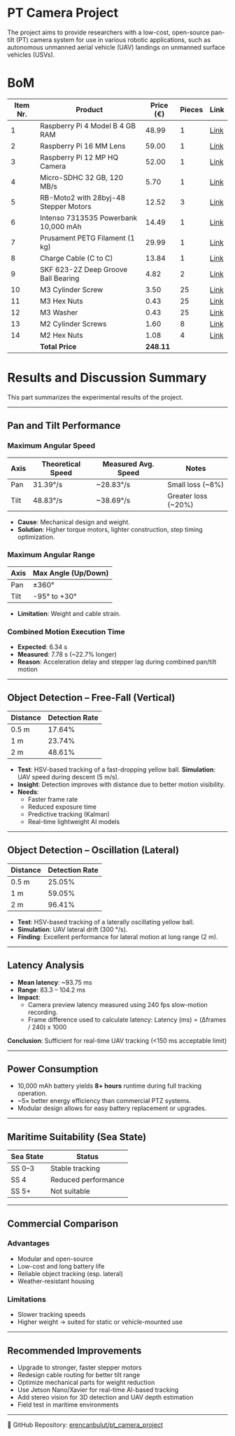 # PT Camera Project
The project aims to provide researchers with a low-cost, open-source pan-tilt (PT) camera system for use in various robotic applications, such as autonomous unmanned aerial vehicle (UAV) landings on unmanned surface vehicles (USVs).

# BoM
| Item Nr. | Product                              | Price (€) | Pieces | Link |
|----------|--------------------------------------|-----------|--------|------|
| 1        | Raspberry Pi 4 Model B 4 GB RAM      | 48.99     | 1      | [Link](https://mou.sr/43gMQWg) |
| 2        | Raspberry Pi 16 MM Lens              | 59.00     | 1      | [Link](https://buyzero.de/en/products/16mm-teleobjektiv-fur-hq-kamera-16mm-telephoto-lens-for-hq-camera) |
| 3        | Raspberry Pi 12 MP HQ Camera         | 52.00     | 1      | [Link](https://www.digikey.de/short/p40hw30b) |
| 4        | Micro-SDHC 32 GB, 120 MB/s           | 5.70      | 1      | [Link](https://www.berrybase.de/sandisk-ultra-microsdhc-a1-120mb-s-class-10-speicherkarte-adapter-32gb) |
| 5        | RB-Moto2 with 28byj-48 Stepper Motors            | 12.52     | 3      | [Link](https://www.reichelt.com/de/en/shop/product/raspberry_pi_-_motor_control_incl_stepper_motors_uln2803apg-176628) |
| 6        | Intenso 7313535 Powerbank 10,000 mAh | 14.49     | 1      | [Link](https://amzn.eu/d/eHD4hbB) |
| 7        | Prusament PETG Filament (1 kg)       | 29.99     | 1      | [Link](https://www.prusa3d.com/de/produkt/prusament-petg-carmine-red-transparent-1kg/) |
| 8        | Charge Cable (C to C)                | 13.84     | 1      | [Link](https://de.rs-online.com/web/p/usb-kabel/2566994?gb=bb) |
| 9        | SKF 623-2Z Deep Groove Ball Bearing  | 4.82      | 2      | [Link](https://motionparts.de/products/623-2z-skf?variant=41904533602466&currency=EUR&utm_medium=product_sync&utm_source=google&utm_content=sag_organic&utm_campaign=sag_organic&gQT=2) |
| 10       | M3 Cylinder Screw                    | 3.50      | 25     | [Link](https://rc-schrauben.de/Zylinderkopfschraube-DIN-912-M3-x-12-Edelstahl-A2) |
| 11       | M3 Hex Nuts                          | 0.43      | 25     | [Link](https://de.farnell.com/en-DE/tr-fastenings/m3-hfst-z100/nut-full-steel-bzp-m3-pk100/dp/1419447) |
| 12       | M3 Washer                            | 0.43      | 25     | [Link](https://de.farnell.com/en-DE/duratool/wash3/washer-steel-m3-pk100/dp/1377496) |
| 13       | M2 Cylinder Screws                   | 1.60      | 8      | [Link](https://rc-schrauben.de/Zylinderkopfschraube-DIN-912-M2-x-8-Stahl-129) |
| 14       | M2 Hex Nuts                          | 1.08      | 4      | [Link](https://rc-schrauben.de/Hexagon-Nut-DIN-934-M2-Stainless-steel) |
|          | **Total Price**                      | **248.11**|        |      |

# Results and Discussion Summary

This part summarizes the experimental results of the project.

---

## Pan and Tilt Performance

### Maximum Angular Speed

| Axis | Theoretical Speed | Measured Avg. Speed | Notes |
|------|-------------------|---------------------|-------|
| Pan  | 31.39°/s          | ~28.83°/s           | Small loss (~8%) |
| Tilt | 48.83°/s          | ~38.69°/s           | Greater loss (~20%) |

- **Cause**: Mechanical design and weight.
- **Solution**: Higher torque motors, lighter construction, step timing optimization.

### Maximum Angular Range

| Axis | Max Angle (Up/Down) |
|------|---------------------|
| Pan  | ±360°               |
| Tilt | -95° to +30°      |

- **Limitation**: Weight and cable strain.

### Combined Motion Execution Time

- **Expected**: 6.34 s
- **Measured**: 7.78 s (~22.7% longer)
- **Reason**: Acceleration delay and stepper lag during combined pan/tilt motion

---

## Object Detection – Free-Fall (Vertical)

| Distance | Detection Rate |
|----------|----------------|
| 0.5 m    | 17.64%         |
| 1 m      | 23.74%         |
| 2 m      | 48.61%         |

- **Test**: HSV-based tracking of a fast-dropping yellow ball.
  **Simulation**: UAV speed during descent (5 m/s).
- **Insight**: Detection improves with distance due to better motion visibility.
- **Needs**:
  - Faster frame rate
  - Reduced exposure time
  - Predictive tracking (Kalman)
  - Real-time lightweight AI models

---

## Object Detection – Oscillation (Lateral)

| Distance | Detection Rate |
|----------|----------------|
| 0.5 m    | 25.05%         |
| 1 m      | 59.05%         |
| 2 m      | 96.41%         |

- **Test**: HSV-based tracking of a laterally oscillating yellow ball.
- **Simulation**: UAV lateral drift (300 °/s).
- **Finding**: Excellent performance for lateral motion at long range (2 m).

---

## Latency Analysis

- **Mean latency**: ~93.75 ms
- **Range**: 83.3 – 104.2 ms
- **Impact**: 
  - Camera preview latency measured using 240 fps slow-motion recording.
  - Frame difference used to calculate latency: Latency (ms) = (Δframes / 240) x 1000

**Conclusion**: Sufficient for real-time UAV tracking (<150 ms acceptable limit)

---

## Power Consumption

- 10,000 mAh battery yields **8+ hours** runtime during full tracking operation.
- ~5× better energy efficiency than commercial PTZ systems.
- Modular design allows for easy battery replacement or upgrades.

---

## Maritime Suitability (Sea State)

| Sea State | Status                   |
|-----------|--------------------------|
| SS 0–3    | Stable tracking        |
| SS 4      | Reduced performance    |
| SS 5+     | Not suitable           |

---

## Commercial Comparison

### Advantages
- Modular and open-source
- Low-cost and long battery life
- Reliable object tracking (esp. lateral)
- Weather-resistant housing

### Limitations
- Slower tracking speeds
- Higher weight → suited for static or vehicle-mounted use

---

## Recommended Improvements

- Upgrade to stronger, faster stepper motors
- Redesign cable routing for better tilt range
- Optimize mechanical parts for weight reduction
- Use Jetson Nano/Xavier for real-time AI-based tracking
- Add stereo vision for 3D detection and UAV depth estimation
- Field test in maritime environments

---

📁 GitHub Repository: [erencanbulut/pt_camera_project](https://github.com/erencanbulut/pt_camera_project)
